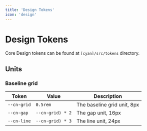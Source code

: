 ```yaml
---
title: 'Design Tokens'
icon: 'design'
---
```

# Design Tokens

Core Design tokens can be found at `[cyan]/src/tokens` directory. 

## Units

### Baseline grid

| Token | Value | Description |
|-------|-------|-------------|
| `--cn-grid` | `0.5rem` | The baseline grid unit, 8px |
| `--cn-gap` | `--cn-grid) * 2` | The gap unit, 16px |
| `--cn-line` | `--cn-grid) * 3` | The line unit, 24px |
